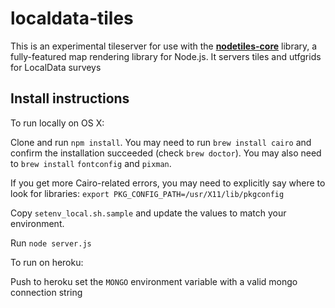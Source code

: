 localdata-tiles
================

This is an experimental tileserver for use with the **[nodetiles-core](http://github.com/codeforamerica/nodetiles-core)** library, a fully-featured map rendering library for Node.js. It servers tiles and utfgrids for LocalData surveys

Install instructions
--------------------

To run locally on OS X:

Clone and run `npm install`. You may need to run `brew install cairo` and confirm
the installation succeeded (check `brew doctor`). You may also need to `brew install` `fontconfig` and `pixman`.

If you get more Cairo-related errors, you may need to explicitly say where to look for libraries: `export PKG_CONFIG_PATH=/usr/X11/lib/pkgconfig`

Copy `setenv_local.sh.sample` and update the values to match your environment.

Run `node server.js`

To run on heroku:

Push to heroku set the `MONGO` environment variable with a valid mongo
connection string
